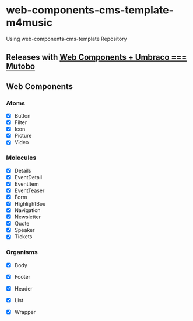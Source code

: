 # web-components-cms-template-m4music

Using web-components-cms-template Repository

## Releases with [Web Components + Umbraco === Mutobo](http://mutobo.ch/)


## Web Components

### Atoms
- [x] Button 
- [x] Filter
- [x] Icon 
- [x] Picture
- [x] Video
### Molecules
- [x] Details
- [x] EventDetail
- [x] EventItem
- [x] EventTeaser
- [x] Form
- [x] HighlightBox
- [x] Navigation
- [x] Newsletter
- [x] Quote
- [x] Speaker
- [x] Tickets
### Organisms
- [x] Body
- [x] Footer
- [x] Header
- [x] List
- [x] Wrapper

